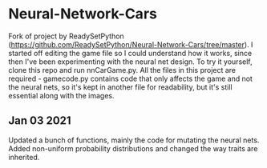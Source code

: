 # Neural-Network-Cars

Fork of project by ReadySetPython (https://github.com/ReadySetPython/Neural-Network-Cars/tree/master). I started off editing the game file so I could understand how it works, since then I've been experimenting with the neural net design. To try it yourself, clone this repo and run nnCarGame.py. All the files in this project are required - gamecode.py contains code that only affects the game and not the neural nets, so it's kept in another file for readability, but it's still essential along with the images.

## Jan 03 2021

Updated a bunch of functions, mainly the code for mutating the neural nets. Added non-uniform probability distributions and changed the way traits are inherited.

